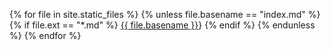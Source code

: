{% for file in site.static_files %}
{% unless file.basename == "index.md" %}
{% if file.ext == "*.md" %}
[{{ file.basename }}]({{site.baseurl}}/{{file.basename}}.html)}
{% endif %}
{% endunless %}
{% endfor %}
